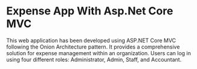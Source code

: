# Expense App With Asp.Net Core MVC
 This web application has been developed using ASP.NET Core MVC following the Onion Architecture pattern. It provides a comprehensive solution for expense management within an organization. Users can log in using four different roles: Administrator, Admin, Staff, and Accountant.
